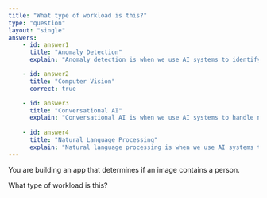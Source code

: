```yaml
---
title: "What type of workload is this?"
type: "question"
layout: "single"
answers:
    - id: answer1
      title: "Anomaly Detection"
      explain: "Anomaly detection is when we use AI systems to identify unusual data."

    - id: answer2
      title: "Computer Vision"
      correct: true

    - id: answer3
      title: "Conversational AI"
      explain: "Conversational AI is when we use AI systems to handle natural conversations with end users."
      
    - id: answer4
      title: "Natural Language Processing"
      explain: "Natural language processing is when we use AI systems to analyze text fragments."
---
```


You are building an app that determines if an image contains a person.

What type of workload is this?